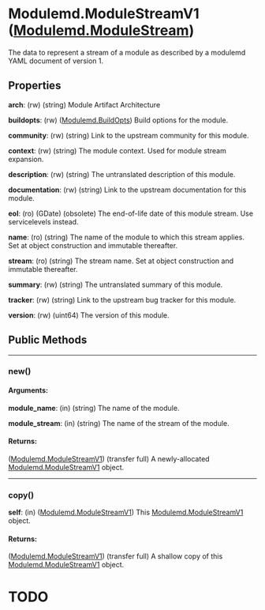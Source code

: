 # Modulemd.ModuleStreamV1 ([Modulemd.ModuleStream](Modulemd.ModuleStream.md))
The data to represent a stream of a module as described by a modulemd YAML document of version 1.

## Properties

__arch__: (rw) (string) Module Artifact Architecture

__buildopts__: (rw) ([Modulemd.BuildOpts](Modulemd.BuildOpts.md)) Build options for the module.

__community__: (rw) (string) Link to the upstream community for this module.

__context__: (rw) (string) The module context. Used for module stream expansion.

__description__: (rw) (string) The untranslated description of this module.

__documentation__: (rw) (string) Link to the upstream documentation for this module.

__eol__: (ro) (GDate) (obsolete) The end-of-life date of this module stream. Use servicelevels instead.

__name__: (ro) (string) The name of the module to which this stream applies. Set at object construction and immutable thereafter.

__stream__: (ro) (string) The stream name. Set at object construction and immutable thereafter.

__summary__: (rw) (string) The untranslated summary of this module.

__tracker__: (rw) (string) Link to the upstream bug tracker for this module.

__version__: (rw) (uint64) The version of this module.

## Public Methods

---
### new()
#### Arguments:
__module_name__: (in) (string) The name of the module.

__module_stream__: (in) (string) The name of the stream of the module.

#### Returns:
([Modulemd.ModuleStreamV1](Modulemd.ModuleStreamV1.md)) (transfer full) A newly-allocated [Modulemd.ModuleStreamV1](Modulemd.ModuleStreamV1.md) object.

---
### copy()
__self__: (in) ([Modulemd.ModuleStreamV1](Modulemd.ModuleStreamV1.md)) This [Modulemd.ModuleStreamV1](Modulemd.ModuleStreamV1.md) object.

#### Returns:
([Modulemd.ModuleStreamV1](Modulemd.ModuleStreamV1.md)) (transfer full) A shallow copy of this [Modulemd.ModuleStreamV1](Modulemd.ModuleStreamV1.md) object.

# TODO
